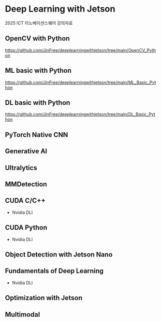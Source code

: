 # Deep Learning with Jetson

2025 ICT 이노베이션스퀘어 강의자료

## OpenCV with Python

https://github.com/JinFree/deeplearningwithjetson/tree/main/OpenCV_Python

## ML basic with Python

https://github.com/JinFree/deeplearningwithjetson/tree/main/ML_Basic_Python

## DL basic with Python

https://github.com/JinFree/deeplearningwithjetson/tree/main/DL_Basic_Python

## PyTorch Native CNN

## Generative AI

## Ultralytics

## MMDetection

## CUDA C/C++

- Nvidia DLI

## CUDA Python

- Nvidia DLI

## Object Detection with Jetson Nano

## Fundamentals of Deep Learning 

- Nvidia DLI

## Optimization with Jetson

## Multimodal